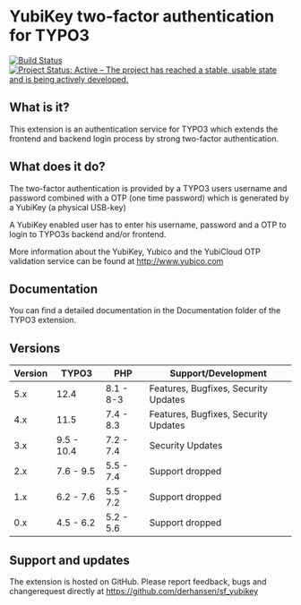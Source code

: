 YubiKey two-factor authentication for TYPO3
===========================================

[![Build Status](https://github.com/derhansen/sf_yubikey/workflows/CI/badge.svg?branch=master)](https://github.com/derhansen/sf_yubikey/actions)
[![Project Status: Active – The project has reached a stable, usable state and is being actively developed.](https://www.repostatus.org/badges/latest/active.svg)](https://www.repostatus.org/#active)

## What is it?

This extension is an authentication service for TYPO3 which extends the frontend and backend login process by strong
two-factor authentication.

## What does it do?

The two-factor authentication is provided by a TYPO3 users username and password combined with a OTP (one time
password) which is generated by a YubiKey (a physical USB-key)

A YubiKey enabled user has to enter his username, password and a OTP to login to TYPO3s backend and/or frontend.

More information about the YubiKey, Yubico and the YubiCloud OTP validation service can be found at http://www.yubico.com

## Documentation

You can find a detailed documentation in the Documentation folder of the TYPO3 extension.

## Versions

| Version | TYPO3      | PHP       | Support/Development                  |
|---------|------------|-----------|--------------------------------------|
| 5.x     | 12.4       | 8.1 - 8-3 | Features, Bugfixes, Security Updates |
| 4.x     | 11.5       | 7.4 - 8.3 | Features, Bugfixes, Security Updates |
| 3.x     | 9.5 - 10.4 | 7.2 - 7.4 | Security Updates                     |
| 2.x     | 7.6 - 9.5  | 5.5 - 7.4 | Support dropped                      |
| 1.x     | 6.2 - 7.6  | 5.5 - 7.2 | Support dropped                      |
| 0.x     | 4.5 - 6.2  | 5.2 - 5.6 | Support dropped                      |

## Support and updates

The extension is hosted on GitHub. Please report feedback, bugs and changerequest directly at https://github.com/derhansen/sf_yubikey